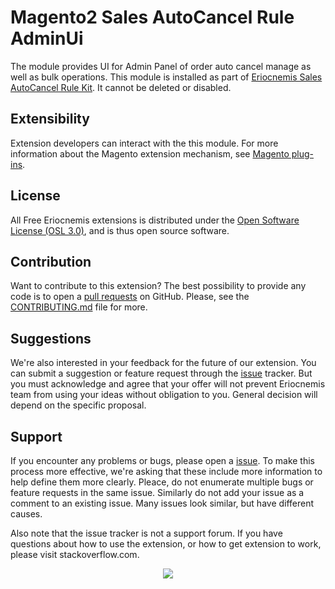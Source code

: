 # Magento2 Sales AutoCancel Rule AdminUi

The module provides UI for Admin Panel of order auto cancel manage as well as bulk operations. This module is installed as part of [Eriocnemis Sales AutoCancel Rule Kit](https://github.com/eriocnemis/m2.SalesAutoCancelRuleKit). It cannot be deleted or disabled.

## Extensibility

Extension developers can interact with the this module. For more information about the Magento extension mechanism, see [Magento plug-ins](https://devdocs.magento.com/guides/v2.4/extension-dev-guide/plugins.html).

## License

All Free Eriocnemis extensions is distributed under the [Open Software License (OSL 3.0)](https://github.com/eriocnemis/m2.SalesAutoCancelRuleAdminUi/blob/master/LICENSE.md), and is thus open source software.

## Contribution

Want to contribute to this extension? The best possibility to provide any code is to open a [pull requests](https://github.com/eriocnemis/m2.SalesAutoCancelRuleAdminUi/pulls) on GitHub. Please, see the [CONTRIBUTING.md](https://github.com/eriocnemis/m2.SalesAutoCancelRuleAdminUi/blob/master/.github/CONTRIBUTING.md) file for more.

## Suggestions

We're also interested in your feedback for the future of our extension. You can submit a suggestion or feature request through the [issue](https://github.com/eriocnemis/m2.SalesAutoCancelRuleAdminUi/issues) tracker. But you must acknowledge and agree that your offer will not prevent Eriocnemis team from using your ideas without obligation to you. General decision will depend on the specific proposal.

## Support

If you encounter any problems or bugs, please open a [issue](https://github.com/eriocnemis/m2.SalesAutoCancelRuleAdminUi/issues). To make this process more effective, we're asking that these include more information to help define them more clearly. Pleace, do not enumerate multiple bugs or feature requests in the same issue. Similarly do not add your issue as a comment to an existing issue. Many issues look similar, but have different causes.

Also note that the issue tracker is not a support forum. If you have questions about how to use the extension, or how to get extension to work, please visit stackoverflow.com.

<p align="center"><img src="https://avatars3.githubusercontent.com/u/48807026?s=48&v=4"></p>
